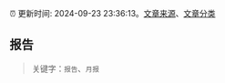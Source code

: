 :alarm_clock: 更新时间: 2024-09-23 23:36:13。[文章来源](/README.md)、[文章分类](/TAGS.md)

## 报告


> 关键字：`报告`、`月报`



